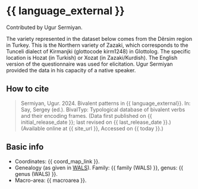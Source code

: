 # {{ language_external }}

Contributed by Ugur Sermiyan.

The variety represented in the dataset below comes from the Dêrsim region in Turkey. This is the Northern variety of Zazaki, which corresponds to the Tunceli dialect of Kirmanjki (glottocode kirm1248) in Glottolog. The specific location is Hozat (in Turkish) or Xozat (in Zazaki/Kurdish). The English version of the questionnaire was used for elicitation. Ugur Sermiyan provided the data in his capacity of a native speaker.

## How to cite
> Sermiyan, Ugur. 2024. Bivalent patterns in {{ language_external}}. 
> In: Say, Sergey (ed.). BivalTyp: Typological database of bivalent verbs and their encoding frames. 
> (Data first published on {{ initial_release_date }}; 
> last revised on {{ last_release_date }}.) (Available online at {{ site_url }}, 
> Accessed on {{ today }}.)

## Basic info
- Coordinates: {{ coord_map_link }}.
- Genealogy (as given in [WALS](https://wals.info/)). Family: {{ family (WALS) }}, genus: {{ genus (WALS) }}.
- Macro-area: {{ macroarea }}.
